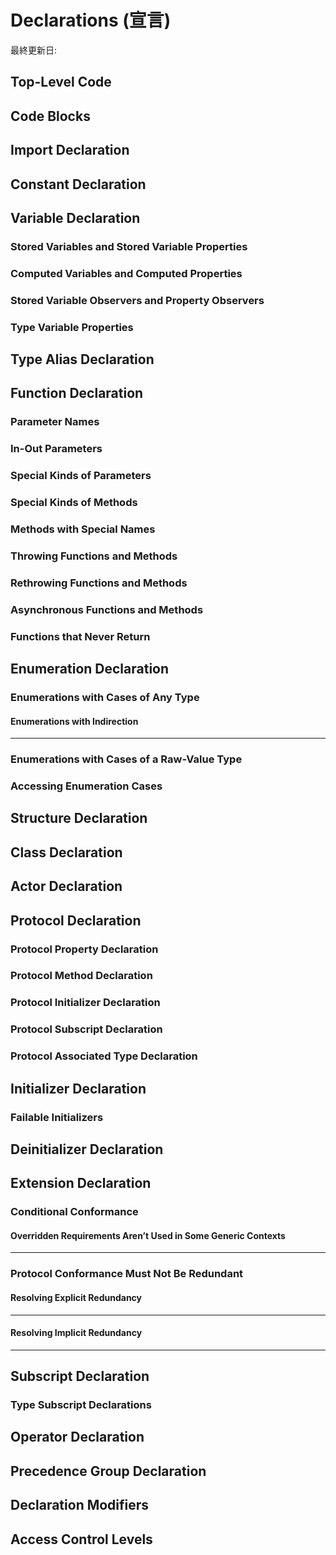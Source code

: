 # Declarations \(宣言\)

最終更新日:

## Top-Level Code

## Code Blocks

## Import Declaration

## Constant Declaration

## Variable Declaration

### Stored Variables and Stored Variable Properties

### Computed Variables and Computed Properties

### Stored Variable Observers and Property Observers

### Type Variable Properties

## Type Alias Declaration

## Function Declaration

### Parameter Names

### In-Out Parameters

### Special Kinds of Parameters

### Special Kinds of Methods

### Methods with Special Names

### Throwing Functions and Methods

### Rethrowing Functions and Methods

### Asynchronous Functions and Methods

### Functions that Never Return

## Enumeration Declaration

### Enumerations with Cases of Any Type

#### Enumerations with Indirection

---

### Enumerations with Cases of a Raw-Value Type

### Accessing Enumeration Cases

## Structure Declaration

## Class Declaration

## Actor Declaration

## Protocol Declaration

### Protocol Property Declaration

### Protocol Method Declaration

### Protocol Initializer Declaration

### Protocol Subscript Declaration

### Protocol Associated Type Declaration

## Initializer Declaration

### Failable Initializers

## Deinitializer Declaration

## Extension Declaration

### Conditional Conformance

#### Overridden Requirements Aren’t Used in Some Generic Contexts

---

### Protocol Conformance Must Not Be Redundant

#### Resolving Explicit Redundancy

---

#### Resolving Implicit Redundancy

---

## Subscript Declaration

### Type Subscript Declarations

## Operator Declaration

## Precedence Group Declaration

## Declaration Modifiers

## Access Control Levels
